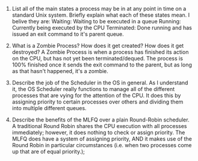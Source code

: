 1. List all of the main states a process may be in at any point in time on a
   standard Unix system. Briefly explain what each of these states mean.
   I belive they are:
   Waiting: Waiting to be executed in a queue
   Running: Currently being executed by the CPU
   Terminated: Done running and has issued an exit command to it's parent queue.

2. What is a Zombie Process? How does it get created? How does it get destroyed?
    A Zombie Process is when a process has finished its action on the CPU, but has not yet been terminated/dequed. The process is 100% finished once it sends the exit command to the parent, but as long as that hasn't happened, it's a zombie.

3. Describe the job of the Scheduler in the OS in general.
    As I understand it, the OS Scheduler really functions to manage all of the different processes that are vying for the attention of the CPU. It does this by assigning priority to certain processes over others and dividing them into multiple different queues.

4. Describe the benefits of the MLFQ over a plain Round-Robin scheduler.
    A traditional Round Robin shares the CPU execution with all processes immediately; however, it does nothing to check or assign priority. The MLFQ does have a system of assigning priority, AND it makes use of the Round Robin in particular circumstances (i.e. when two processes come up that are of equal priority.);